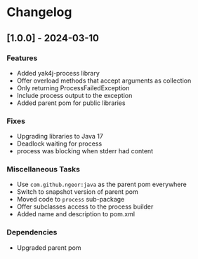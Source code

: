 # Changelog

## [1.0.0] - 2024-03-10

### Features

* Added yak4j-process library
* Offer overload methods that accept arguments as collection
* Only returning ProcessFailedException
* Include process output to the exception
* Added parent pom for public libraries

### Fixes

* Upgrading libraries to Java 17
* Deadlock waiting for process
* process was blocking when stderr had content

### Miscellaneous Tasks

* Use `com.github.ngeor:java` as the parent pom everywhere
* Switch to snapshot version of parent pom
* Moved code to `process` sub-package
* Offer subclasses access to the process builder
* Added name and description to pom.xml

### Dependencies

* Upgraded parent pom
